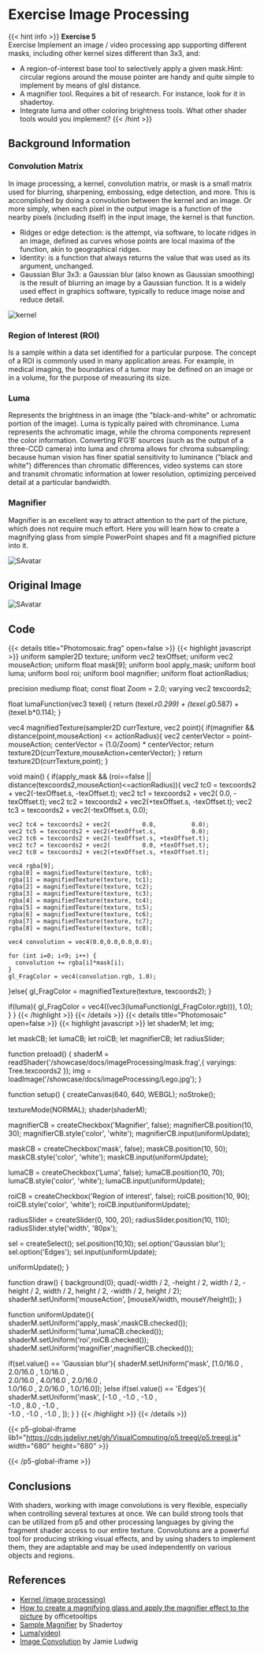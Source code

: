 # Exercise Image Processing

{{< hint info >}}
**Exercise 5**  
Exercise
Implement an image / video processing app supporting different masks, including other kernel sizes different than 3x3, and:
* A region-of-interest base tool to selectively apply a given mask.Hint: circular regions around the mouse pointer are handy and quite simple to implement by means of glsl distance.
* A magnifier tool. Requires a bit of research. For instance, look for it in shadertoy.
* Integrate luma and other coloring brightness tools.
What other shader tools would you implement?
{{< /hint >}}

## Background Information

### Convolution Matrix

In image processing, a kernel, convolution matrix, or mask is a small matrix used for blurring, sharpening, embossing, edge detection, and more. This is accomplished by doing a convolution between the kernel and an image. Or more simply, when each pixel in the output image is a function of the nearby pixels (including itself) in the input image, the kernel is that function.

* Ridges or edge detection: is the attempt, via software, to locate ridges in an image, defined as curves whose points are local maxima of the function, akin to geographical ridges.
* Identity: is a function that always returns the value that was used as its argument, unchanged. 
* Gaussian Blur 3x3: a Gaussian blur (also known as Gaussian smoothing) is the result of blurring an image by a Gaussian function. It is a widely used effect in graphics software, typically to reduce image noise and reduce detail. 

<img src="/showcase/docs/imageProcessing/kernel.png" alt="kernel">

### Region of Interest (ROI)

Is a sample within a data set identified for a particular purpose. The concept of a ROI is commonly used in many application areas. For example, in medical imaging, the boundaries of a tumor may be defined on an image or in a volume, for the purpose of measuring its size. 

### Luma

Represents the brightness in an image (the "black-and-white" or achromatic portion of the image). Luma is typically paired with chrominance. Luma represents the achromatic image, while the chroma components represent the color information. Converting R′G′B′ sources (such as the output of a three-CCD camera) into luma and chroma allows for chroma subsampling: because human vision has finer spatial sensitivity to luminance ("black and white") differences than chromatic differences, video systems can store and transmit chromatic information at lower resolution, optimizing perceived detail at a particular bandwidth.

### Magnifier

Magnifier is an excellent way to attract attention to the part of the picture, which does not require much effort. Here you will learn how to create a magnifying glass from simple PowerPoint shapes and fit a magnified picture into it.

<img src="/showcase/docs/imageProcessing/magnifier.png" alt="SAvatar">

## Original Image

<img src="/showcase/docs/photomosaic/Lego.jpg" alt="SAvatar">


## Code

{{< details title="Photomosaic.frag" open=false >}} {{< highlight javascript >}} 
uniform sampler2D texture;
uniform vec2 texOffset;
uniform vec2 mouseAction;
uniform float mask[9];
uniform bool apply_mask;
uniform bool luma;
uniform bool roi;
uniform bool magnifier;
uniform float actionRadius;

precision mediump float;
const float Zoom = 2.0;
varying vec2 texcoords2;

float lumaFunction(vec3 texel) {
  return (texel.r*0.299) + (texel.g*0.587) + (texel.b*0.114);
}

vec4 magnifiedTexture(sampler2D currTexture, vec2 point){
  if(magnifier && distance(point,mouseAction) <= actionRadius){
    vec2 centerVector = point-mouseAction;
    centerVector = (1.0/Zoom) * centerVector;
    return texture2D(currTexture,mouseAction+centerVector);
  }
  return texture2D(currTexture,point);
}

void main() {
  if(apply_mask && (roi==false || distance(texcoords2,mouseAction)<=actionRadius)){
    vec2 tc0 = texcoords2 + vec2(-texOffset.s, -texOffset.t);
    vec2 tc1 = texcoords2 + vec2(         0.0, -texOffset.t);
    vec2 tc2 = texcoords2 + vec2(+texOffset.s, -texOffset.t);
    vec2 tc3 = texcoords2 + vec2(-texOffset.s,          0.0);
  
    vec2 tc4 = texcoords2 + vec2(         0.0,          0.0);
    vec2 tc5 = texcoords2 + vec2(+texOffset.s,          0.0);
    vec2 tc6 = texcoords2 + vec2(-texOffset.s, +texOffset.t);
    vec2 tc7 = texcoords2 + vec2(         0.0, +texOffset.t);
    vec2 tc8 = texcoords2 + vec2(+texOffset.s, +texOffset.t);

    vec4 rgba[9];
    rgba[0] = magnifiedTexture(texture, tc0);
    rgba[1] = magnifiedTexture(texture, tc1);
    rgba[2] = magnifiedTexture(texture, tc2);
    rgba[3] = magnifiedTexture(texture, tc3);
    rgba[4] = magnifiedTexture(texture, tc4);
    rgba[5] = magnifiedTexture(texture, tc5);
    rgba[6] = magnifiedTexture(texture, tc6);
    rgba[7] = magnifiedTexture(texture, tc7);
    rgba[8] = magnifiedTexture(texture, tc8);
  
    vec4 convolution = vec4(0.0,0.0,0.0,0.0);

    for (int i=0; i<9; i++) {
      convolution += rgba[i]*mask[i];
    }
    gl_FragColor = vec4(convolution.rgb, 1.0); 
  }else{
    gl_FragColor = magnifiedTexture(texture, texcoords2);
  }

  if(luma){
    gl_FragColor = vec4((vec3(lumaFunction(gl_FragColor.rgb))), 1.0);
  }
}
{{< /highlight >}} {{< /details >}}
{{< details title="Photomosaic" open=false >}} {{< highlight javascript >}} 
let shaderM;
let img;

let maskCB;
let lumaCB;
let roiCB;
let magnifierCB;
let radiusSlider;

function preload() {
  shaderM = readShader('/showcase/docs/imageProcessing/mask.frag',{ varyings: Tree.texcoords2 });
  img = loadImage('/showcase/docs/imageProcessing/Lego.jpg');
}

function setup() {
  createCanvas(640, 640, WEBGL);
  noStroke();

  textureMode(NORMAL);
  shader(shaderM);

  magnifierCB = createCheckbox('Magnifier', false);
  magnifierCB.position(10, 30);
  magnifierCB.style('color', 'white');
  magnifierCB.input(uniformUpdate);

  maskCB = createCheckbox('mask', false);
  maskCB.position(10, 50);
  maskCB.style('color', 'white');
  maskCB.input(uniformUpdate);

  lumaCB = createCheckbox('Luma', false);
  lumaCB.position(10, 70);
  lumaCB.style('color', 'white');
  lumaCB.input(uniformUpdate);

  roiCB = createCheckbox('Region of interest', false);
  roiCB.position(10, 90);
  roiCB.style('color', 'white');
  roiCB.input(uniformUpdate);

  radiusSlider = createSlider(0, 100, 20);
  radiusSlider.position(10, 110);
  radiusSlider.style('width', '80px');

  sel = createSelect();
  sel.position(10,10);
  sel.option('Gaussian blur');
  sel.option('Edges');
  sel.input(uniformUpdate);

  uniformUpdate(); 
}

function draw() {
  background(0);
  quad(-width / 2, -height / 2, width / 2, -height / 2,
        width / 2, height / 2, -width / 2, height / 2);
  shaderM.setUniform('mouseAction', [mouseX/width, mouseY/height]);
}

function uniformUpdate(){
  shaderM.setUniform('apply_mask',maskCB.checked());
  shaderM.setUniform('luma',lumaCB.checked());
  shaderM.setUniform('roi',roiCB.checked());
  shaderM.setUniform('magnifier',magnifierCB.checked());

  if(sel.value() == 'Gaussian blur'){
    shaderM.setUniform('mask', [1.0/16.0 , 2.0/16.0 , 1.0/16.0 ,  
                                2.0/16.0 , 4.0/16.0 , 2.0/16.0 ,  
                                  1.0/16.0 , 2.0/16.0 , 1.0/16.0]);
  }else if(sel.value() == 'Edges'){
    shaderM.setUniform('mask', [-1.0 , -1.0 , -1.0 ,  
                                -1.0 , 8.0 , -1.0 ,  
                                -1.0 , -1.0 , -1.0 , ]);
  }
}
{{< /highlight >}} {{< /details >}}

{{< p5-global-iframe lib1="https://cdn.jsdelivr.net/gh/VisualComputing/p5.treegl/p5.treegl.js" width="680" height="680" >}} 
<script src="https://cdnjs.cloudflare.com/ajax/libs/p5.js/1.5.0/p5.js"></script>
<script src=https://cdn.jsdelivr.net/gh/VisualComputing/p5.treegl/p5.treegl.min.js></script>
<script src="https://cdnjs.cloudflare.com/ajax/libs/p5.js/1.5.0/addons/p5.sound.min.js"></script>
<script src="/showcase/docs/imageProcessing/imageProcessing.js"></script> 

{{< /p5-global-iframe >}}

## Conclusions

With shaders, working with image convolutions is very flexible, especially when controlling several textures at once. We can build strong tools that can be utilized from p5 and other processing languages by giving the fragment shader access to our entire texture. Convolutions are a powerful tool for producing striking visual effects, and by using shaders to implement them, they are adaptable and may be used independently on various objects and regions.

## References
* [Kernel (image processing)](https://en.wikipedia.org/wiki/Kernel_%28image_processing%29)
* [How to create a magnifying glass and apply the magnifier effect to the picture](https://www.officetooltips.com/powerpoint_365/tips/how_to_create_a_magnifying_glass_and_apply_the_magnifier_effect_to_the_picture.html) by officetooltips
* [Sample Magnifier](https://www.shadertoy.com/view/mdfXzX) by Shadertoy
* [Luma(video)](https://en.wikipedia.org/wiki/Luma_(video)#:~:text=In%20video%2C%20luma%20represents%20the,components%20represent%20the%20color%20information.)
* [Image Convolution](chrome-extension://efaidnbmnnnibpcajpcglclefindmkaj/https://web.pdx.edu/~jduh/courses/Archive/geog481w07/Students/Ludwig_ImageConvolution.pdf) by Jamie Ludwig